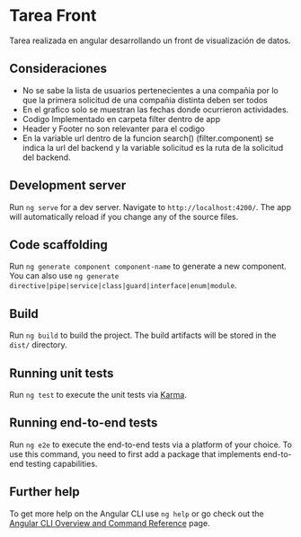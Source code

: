 # Tarea Front

Tarea realizada en angular desarrollando un front de visualización de datos.

## Consideraciones

* No se sabe la lista de usuarios pertenecientes a una compañia por lo que la primera solicitud de una compañia distinta deben ser todos
* En el grafico solo se muestran las fechas donde ocurrieron actividades.
* Codigo Implementado en carpeta filter dentro de app
* Header y Footer no son relevanter para el codigo
* En la variable url dentro de la funcion search() (filter.component) se indica la url del backend y la variable solicitud es la ruta de la solicitud del backend.

## Development server

Run `ng serve` for a dev server. Navigate to `http://localhost:4200/`. The app will automatically reload if you change any of the source files.

## Code scaffolding

Run `ng generate component component-name` to generate a new component. You can also use `ng generate directive|pipe|service|class|guard|interface|enum|module`.

## Build

Run `ng build` to build the project. The build artifacts will be stored in the `dist/` directory.

## Running unit tests

Run `ng test` to execute the unit tests via [Karma](https://karma-runner.github.io).

## Running end-to-end tests

Run `ng e2e` to execute the end-to-end tests via a platform of your choice. To use this command, you need to first add a package that implements end-to-end testing capabilities.

## Further help

To get more help on the Angular CLI use `ng help` or go check out the [Angular CLI Overview and Command Reference](https://angular.io/cli) page.
